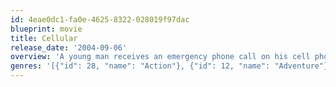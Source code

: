 ```yaml
---
id: 4eae0dc1-fa0e-4625-8322-028019f97dac
blueprint: movie
title: Cellular
release_date: '2004-09-06'
overview: 'A young man receives an emergency phone call on his cell phone from an older woman. She claims to have been kidnapped – and the kidnappers have targeted her husband and child next.'
genres: '[{"id": 28, "name": "Action"}, {"id": 12, "name": "Adventure"}, {"id": 80, "name": "Crime"}, {"id": 53, "name": "Thriller"}]'
---
```

